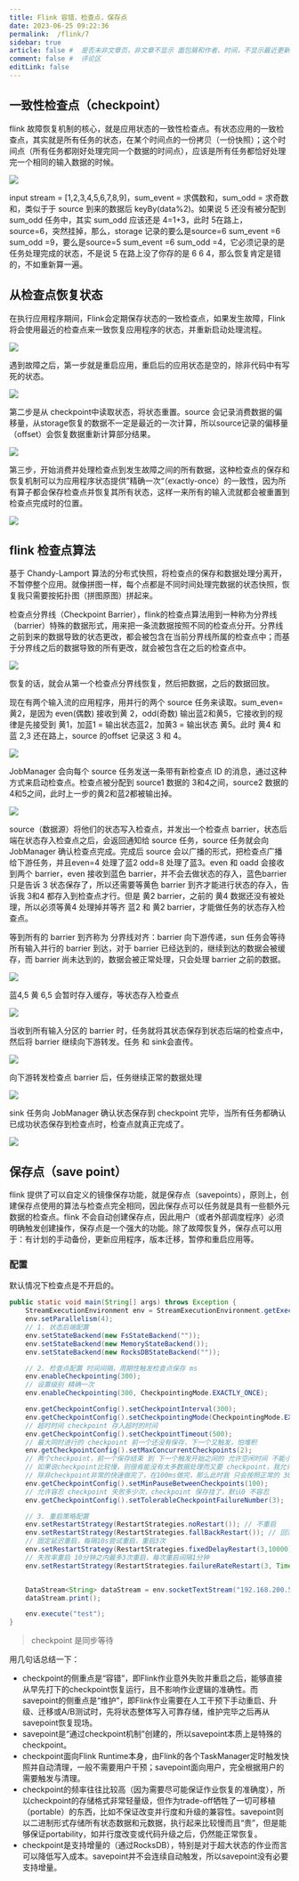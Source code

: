```yaml
---
title: Flink 容错，检查点，保存点
date: 2023-06-25 09:22:36
permalink:  /flink/7
sidebar: true
article: false #  是否未非文章页，非文章不显示 面包屑和作者、时间，不显示最近更新栏，不会参与到最近更新文章的数据计算中
comment: false #  评论区
editLink: false
---
```


## 一致性检查点（checkpoint）
flink 故障恢复机制的核心，就是应用状态的一致性检查点。有状态应用的一致检查点，其实就是所有任务的状态，在某个时间点的一份拷贝（一份快照）；这个时间点（所有任务都刚好处理完同一个数据的时间点），应该是所有任务都恰好处理完一个相同的输入数据的时候。

![](/assets/img/flink/7/img.png)

input stream = [1,2,3,4,5,6,7,8,9]，sum_event = 求偶数和，sum_odd = 求奇数和，类似于于 source 到来的数据后 keyBy(data%2)。如果说 5 还没有被分配到 sum_odd 任务中，其实 sum_odd 应该还是 4=1+3，此时 5在路上，source=6，突然挂掉，那么，storage 记录的要么是source=6 sum_event =6 sum_odd =9，要么是source=5 sum_event =6 sum_odd =4，它必须记录的是任务处理完成的状态，不是说 5 在路上没了你存的是 6 6 4，那么恢复肯定是错的，不如重新算一遍。

## 从检查点恢复状态
在执行应用程序期间，Flink会定期保存状态的一致检查点，如果发生故障，Flink 将会使用最近的检查点来一致恢复应用程序的状态，并重新启动处理流程。

![](/assets/img/flink/7/img_1.png)

遇到故障之后，第一步就是重启应用，重启后的应用状态是空的，除非代码中有写死的状态。

![](/assets/img/flink/7/img_2.png)

第二步是从 checkpoint中读取状态，将状态重置。source 会记录消费数据的偏移量，从storage恢复的数据不一定是最近的一次计算，所以source记录的偏移量（offset）会恢复数据重新计算部分结果。

![](/assets/img/flink/7/img_3.png)

第三步，开始消费并处理检查点到发生故障之间的所有数据，这种检查点的保存和恢复机制可以为应用程序状态提供”精确一次“（exactly-once）的一致性，因为所有算子都会保存检查点并恢复其所有状态，这样一来所有的输入流就都会被重置到检查点完成时的位置。

![](/assets/img/flink/7/img_4.png)


## flink 检查点算法
基于 Chandy-Lamport 算法的分布式快照，将检查点的保存和数据处理分离开，不暂停整个应用。就像拼图一样，每个点都是不同时间处理完数据的状态快照，恢复我只需要按拓扑图（拼图原图）拼起来。

检查点分界线（Checkpoint Barrier），flink的检查点算法用到一种称为分界线（barrier）特殊的数据形式，用来把一条流数据按照不同的检查点分开。分界线之前到来的数据导致的状态更改，都会被包含在当前分界线所属的检查点中；而基于分界线之后的数据导致的所有更改，就会被包含在之后的检查点中。

![](/assets/img/flink/7/img_5.png)

恢复的话，就会从第一个检查点分界线恢复，然后把数据，之后的数据回放。

现在有两个输入流的应用程序，用并行的两个 source 任务来读取。sum_even=黄2，是因为 even(偶数) 接收到黄 2，odd(奇数) 输出蓝2和黄5，它接收到的规律是先接受到 黄1，加蓝1 = 输出状态蓝2，加黄3 = 输出状态 黄5。此时 黄4 和 蓝 2,3 还在路上，source 的offset 记录这 3 和 4。

![](/assets/img/flink/7/img_6.png)

JobManager 会向每个 source 任务发送一条带有新检查点 ID 的消息，通过这种方式来启动检查点。检查点被分配到 source1 数据的 3和4之间，source2 数据的 4和5之间，此时上一步的黄2和蓝2都被输出掉。

![](/assets/img/flink/7/img_7.png)

source（数据源）将他们的状态写入检查点，并发出一个检查点 barrier，状态后端在状态存入检查点之后，会返回通知给 source 任务，source 任务就会向 JobManager 确认检查点完成。完成后 source 会以广播的形式，把检查点广播给下游任务，并且even=4 处理了蓝2 odd=8 处理了蓝3。even 和 oadd 会接收到两个 barrier，even 接收到蓝色 barrier，并不会去做状态的存入，蓝色barrier只是告诉 3 状态保存了，所以还需要等黄色 barrier 到齐才能进行状态的存入，告诉我 3和4 都存入到检查点才行。但是 黄2 barrier，之前的 黄4 数据还没有被处理，所以必须等黄4 处理掉并等齐 蓝2 和 黄2 barrier，才能做任务的状态存入检查点。

等到所有的 barrier 到齐称为 分界线对齐：barrier 向下游传递，sun 任务会等待所有输入并行的 barrier 到达，对于 barrier  已经达到的，继续到达的数据会被缓存，而 barrier 尚未达到的，数据会被正常处理，只会处理 barrier 之前的数据。

![](/assets/img/flink/7/img_8.png)

蓝4,5 黄 6,5 会暂时存入缓存，等状态存入检查点

![](/assets/img/flink/7/img_9.png)

当收到所有输入分区的 barrier 时，任务就将其状态保存到状态后端的检查点中，然后将 barrier 继续向下游转发。任务 和 sink会直传。

![](/assets/img/flink/7/img_10.png)

向下游转发检查点 barrier  后，任务继续正常的数据处理

![](/assets/img/flink/7/img_11.png)

sink 任务向 JobManager 确认状态保存到 checkpoint 完毕，当所有任务都确认已成功状态保存到检查点时，检查点就真正完成了。

![](/assets/img/flink/7/img_12.png)


## 保存点（save point）
flink 提供了可以自定义的镜像保存功能，就是保存点（savepoints），原则上，创建保存点使用的算法与检查点完全相同，因此保存点可以任务就是具有一些额外元数据的检查点。flink 不会自动创建保存点，因此用户（或者外部调度程序）必须明确触发创建操作，保存点是一个强大的功能。除了故障恢复外，保存点可以用于：有计划的手动备份，更新应用程序，版本迁移，暂停和重启应用等。

### 配置
默认情况下检查点是不开启的。
```java
public static void main(String[] args) throws Exception {
    StreamExecutionEnvironment env = StreamExecutionEnvironment.getExecutionEnvironment();
    env.setParallelism(4);
    // 1. 状态后端配置
    env.setStateBackend(new FsStateBackend(""));
    env.setStateBackend(new MemoryStateBackend());
    env.setStateBackend(new RocksDBStateBackend(""));

    // 2. 检查点配置 时间间隔，周期性触发检查点保存 ms
    env.enableCheckpointing(300);
    // 设置级别 精确一次
    env.enableCheckpointing(300, CheckpointingMode.EXACTLY_ONCE);

    env.getCheckpointConfig().setCheckpointInterval(300);
    env.getCheckpointConfig().setCheckpointingMode(CheckpointingMode.EXACTLY_ONCE);
    // 超时时间 checkpoint 存入超时的时间
    env.getCheckpointConfig().setCheckpointTimeout(500);
    // 最大同时进行的 checkpoint 前一个还没有保存，下一个又触发，怕堆积
    env.getCheckpointConfig().setMaxConcurrentCheckpoints(2);
    // 两个checkpoint，前一个保存结束 到 下一个触发开始之间的 允许空闲时间 不能小于 100ms
    // 如果说checkpoint比较慢，则很肯能没有太多数据处理而又要 checkpoint，我允许做完第一个休息 100ms 在做下一个
    // 除非checkpoint非常的快速做完了，在100ms做完，那么此时我 只会按照正常的 300ms的间隔，休息200ms 然后去触发下一个checkpoint
    env.getCheckpointConfig().setMinPauseBetweenCheckpoints(100);
    // 允许容忍 checkpoint 失败多少次，checkpoint 保存挂了，默认0 不容忍
    env.getCheckpointConfig().setTolerableCheckpointFailureNumber(3);

    // 3. 重启策略配置
    env.setRestartStrategy(RestartStrategies.noRestart()); // 不重启
    env.setRestartStrategy(RestartStrategies.fallBackRestart()); // 回滚重启
    // 固定延迟重启，每隔10s尝试重启，重启3次
    env.setRestartStrategy(RestartStrategies.fixedDelayRestart(3,10000));
    // 失败率重启 10分钟之内最多3次重启，每次重启间隔1分钟
    env.setRestartStrategy(RestartStrategies.failureRateRestart(3, Time.minutes(10),Time.minutes(1)));


    DataStream<String> dataStream = env.socketTextStream("192.168.200.58", 7777);
    dataStream.print();

    env.execute("test");
}
```
> checkpoint 是同步等待

用几句话总结一下：
* checkpoint的侧重点是“容错”，即Flink作业意外失败并重启之后，能够直接从早先打下的checkpoint恢复运行，且不影响作业逻辑的准确性。而savepoint的侧重点是“维护”，即Flink作业需要在人工干预下手动重启、升级、迁移或A/B测试时，先将状态整体写入可靠存储，维护完毕之后再从savepoint恢复现场。
* savepoint是“通过checkpoint机制”创建的，所以savepoint本质上是特殊的checkpoint。
* checkpoint面向Flink Runtime本身，由Flink的各个TaskManager定时触发快照并自动清理，一般不需要用户干预；savepoint面向用户，完全根据用户的需要触发与清理。
* checkpoint的频率往往比较高（因为需要尽可能保证作业恢复的准确度），所以checkpoint的存储格式非常轻量级，但作为trade-off牺牲了一切可移植（portable）的东西，比如不保证改变并行度和升级的兼容性。savepoint则以二进制形式存储所有状态数据和元数据，执行起来比较慢而且“贵”，但是能够保证portability，如并行度改变或代码升级之后，仍然能正常恢复。
* checkpoint是支持增量的（通过RocksDB），特别是对于超大状态的作业而言可以降低写入成本。savepoint并不会连续自动触发，所以savepoint没有必要支持增量。
